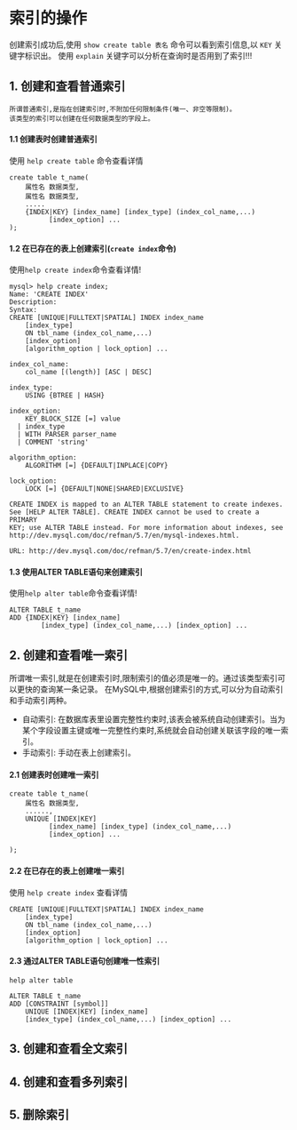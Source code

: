 # 索引的操作

创建索引成功后,使用 `show create table 表名` 命令可以看到索引信息,以 `KEY` 关键字标识出。
使用 `explain` 关键字可以分析在查询时是否用到了索引!!!

## 1. 创建和查看普通索引

    所谓普通索引,是指在创建索引时,不附加任何限制条件(唯一、非空等限制)。
    该类型的索引可以创建在任何数据类型的字段上。

#### 1.1 创建表时创建普通索引

使用 `help create table` 命令查看详情

    create table t_name(
        属性名 数据类型,
        属性名 数据类型,
        .....
        {INDEX|KEY} [index_name] [index_type] (index_col_name,...)
              [index_option] ...
    );

#### 1.2 在已存在的表上创建索引(`create index`命令)

使用`help create index`命令查看详情!

    mysql> help create index;
    Name: 'CREATE INDEX'
    Description:
    Syntax:
    CREATE [UNIQUE|FULLTEXT|SPATIAL] INDEX index_name
        [index_type]
        ON tbl_name (index_col_name,...)
        [index_option] 
        [algorithm_option | lock_option] ...
    
    index_col_name:
        col_name [(length)] [ASC | DESC]
    
    index_type:
        USING {BTREE | HASH}
    
    index_option:
        KEY_BLOCK_SIZE [=] value
      | index_type
      | WITH PARSER parser_name
      | COMMENT 'string'
    
    algorithm_option:
        ALGORITHM [=] {DEFAULT|INPLACE|COPY}
    
    lock_option:
        LOCK [=] {DEFAULT|NONE|SHARED|EXCLUSIVE}
    
    CREATE INDEX is mapped to an ALTER TABLE statement to create indexes.
    See [HELP ALTER TABLE]. CREATE INDEX cannot be used to create a PRIMARY
    KEY; use ALTER TABLE instead. For more information about indexes, see
    http://dev.mysql.com/doc/refman/5.7/en/mysql-indexes.html.
    
    URL: http://dev.mysql.com/doc/refman/5.7/en/create-index.html

#### 1.3 使用ALTER TABLE语句来创建索引

使用`help alter table`命令查看详情!

    ALTER TABLE t_name 
    ADD {INDEX|KEY} [index_name]
            [index_type] (index_col_name,...) [index_option] ...

## 2. 创建和查看唯一索引

所谓唯一索引,就是在创建索引时,限制索引的值必须是唯一的。通过该类型索引可以更快的查询某一条记录。
在MySQL中,根据创建索引的方式,可以分为自动索引和手动索引两种。

- 自动索引: 在数据库表里设置完整性约束时,该表会被系统自动创建索引。当为某个字段设置主键或唯一完整性约束时,系统就会自动创建关联该字段的唯一索引。
- 手动索引: 手动在表上创建索引。

#### 2.1 创建表时创建唯一索引

    create table t_name(
        属性名 数据类型,
        ......,
        UNIQUE [INDEX|KEY]
              [index_name] [index_type] (index_col_name,...)
              [index_option] ...
    
    );

#### 2.2 在已存在的表上创建唯一索引

使用 `help create index` 查看详情
    
    CREATE [UNIQUE|FULLTEXT|SPATIAL] INDEX index_name
        [index_type]
        ON tbl_name (index_col_name,...)
        [index_option] 
        [algorithm_option | lock_option] ...

#### 2.3 通过ALTER TABLE语句创建唯一性索引

`help alter table`

    ALTER TABLE t_name 
    ADD [CONSTRAINT [symbol]]
        UNIQUE [INDEX|KEY] [index_name]
        [index_type] (index_col_name,...) [index_option] ...

## 3. 创建和查看全文索引

## 4. 创建和查看多列索引

## 5. 删除索引